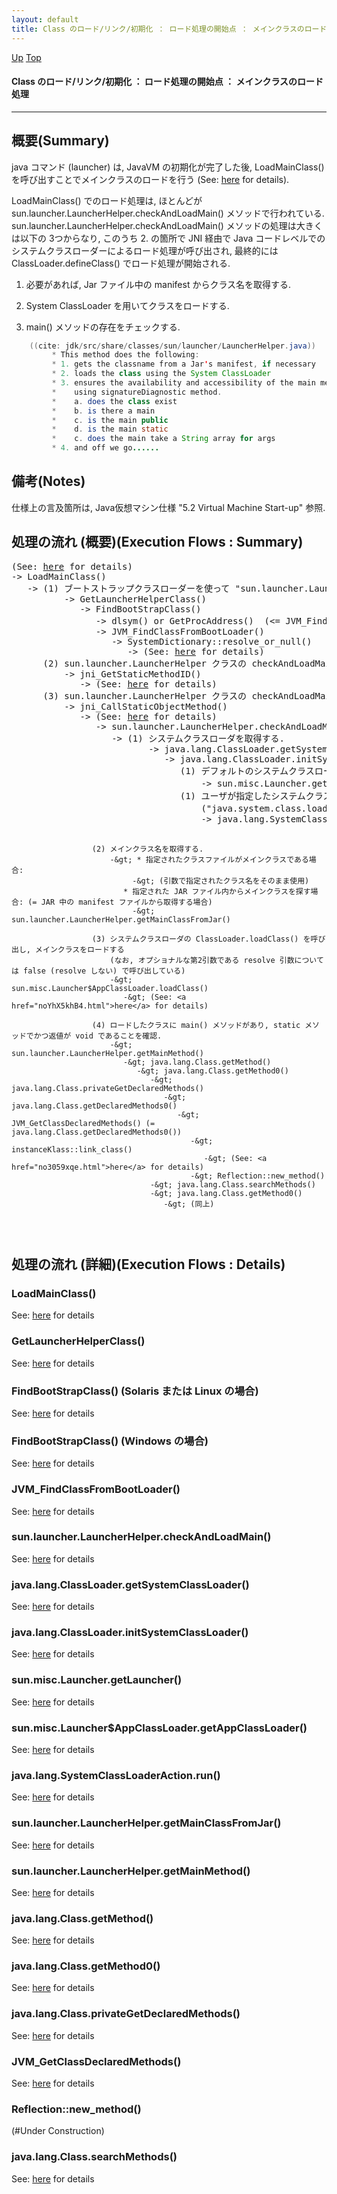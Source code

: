 ```yaml
---
layout: default
title: Class のロード/リンク/初期化 ： ロード処理の開始点 ： メインクラスのロード処理
---
```

[Up](no7ggAHQj6.html) [Top](../index.html)

#### Class のロード/リンク/初期化 ： ロード処理の開始点 ： メインクラスのロード処理

--- 
## 概要(Summary)
java コマンド (launcher) は, JavaVM の初期化が完了した後,
LoadMainClass() を呼び出すことでメインクラスのロードを行う (See: [here](nokAq80V3Y.html) for details).

LoadMainClass() でのロード処理は, ほとんどが
sun.launcher.LauncherHelper.checkAndLoadMain() メソッドで行われている.
sun.launcher.LauncherHelper.checkAndLoadMain() メソッドの処理は大きくは以下の 3つからなり, 
このうち 2. の箇所で JNI 経由で Java コードレベルでのシステムクラスローダーによるロード処理が呼び出され,
最終的には ClassLoader.defineClass() でロード処理が開始される.

1. 必要があれば, Jar ファイル中の manifest からクラス名を取得する.

2. System ClassLoader を用いてクラスをロードする.

3. main() メソッドの存在をチェックする.


```java
    ((cite: jdk/src/share/classes/sun/launcher/LauncherHelper.java))
         * This method does the following:
         * 1. gets the classname from a Jar's manifest, if necessary
         * 2. loads the class using the System ClassLoader
         * 3. ensures the availability and accessibility of the main method,
         *    using signatureDiagnostic method.
         *    a. does the class exist
         *    b. is there a main
         *    c. is the main public
         *    d. is the main static
         *    c. does the main take a String array for args
         * 4. and off we go......
```

## 備考(Notes)
仕様上の言及箇所は, Java仮想マシン仕様 "5.2 Virtual Machine Start-up" 参照.


## 処理の流れ (概要)(Execution Flows : Summary)
<div class="flow-abst"><pre>
(See: <a href="nokAq80V3Y.html">here</a> for details)
-&gt; LoadMainClass()
   -&gt; (1) ブートストラップクラスローダーを使って &quot;sun.launcher.LauncherHelper&quot; クラスを取得する.
          -&gt; GetLauncherHelperClass()
             -&gt; FindBootStrapClass()
                -&gt; dlsym() or GetProcAddress()  (&lt;= JVM_FindClassFromBootLoader() を取得)
                -&gt; JVM_FindClassFromBootLoader()
                   -&gt; SystemDictionary::resolve_or_null()
                      -&gt; (See: <a href="noIvSV0NZj.html">here</a> for details)
      (2) sun.launcher.LauncherHelper クラスの checkAndLoadMain() メソッドを取得する.
          -&gt; jni_GetStaticMethodID()
             -&gt; (See: <a href="no3059-0k.html">here</a> for details)
      (3) sun.launcher.LauncherHelper クラスの checkAndLoadMain() メソッドを呼んで, メインクラスのロードを行う.
          -&gt; jni_CallStaticObjectMethod()
             -&gt; (See: <a href="no3059-0k.html">here</a> for details)
                -&gt; sun.launcher.LauncherHelper.checkAndLoadMain()
                   -&gt; (1) システムクラスローダを取得する.
                          -&gt; java.lang.ClassLoader.getSystemClassLoader()
                             -&gt; java.lang.ClassLoader.initSystemClassLoader()
                                (1) デフォルトのシステムクラスローダ(sun.misc.Launcher$AppClassLoader)を取得する.
                                    -&gt; sun.misc.Launcher.getLauncher()  (&lt;= sun.misc.Launcher$AppClassLoader.getAppClassLoader() で取得した値が返される)
                                (1) ユーザが指定したシステムクラスローダ(&quot;java.system.class.loader&quot; システムプロパティに設定されたクラスローダ)を取得する.
                                    (&quot;java.system.class.loader&quot; が空の場合は, デフォルトのシステムクラスローダが返される)
                                    -&gt; java.lang.SystemClassLoaderAction.run()

                      (2) メインクラス名を取得する.
                          -&gt; * 指定されたクラスファイルがメインクラスである場合:
                               -&gt; (引数で指定されたクラス名をそのまま使用)
                             * 指定された JAR ファイル内からメインクラスを探す場合: (= JAR 中の manifest ファイルから取得する場合)
                               -&gt; sun.launcher.LauncherHelper.getMainClassFromJar()
         
                      (3) システムクラスローダの ClassLoader.loadClass() を呼び出し, メインクラスをロードする
                          (なお, オプショナルな第2引数である resolve 引数については false (resolve しない) で呼び出している)
                          -&gt; sun.misc.Launcher$AppClassLoader.loadClass()
                             -&gt; (See: <a href="noYhX5khB4.html">here</a> for details)                             
         
                      (4) ロードしたクラスに main() メソッドがあり, static メソッドでかつ返値が void であることを確認.
                          -&gt; sun.launcher.LauncherHelper.getMainMethod()
                             -&gt; java.lang.Class.getMethod()
                                -&gt; java.lang.Class.getMethod0()
                                   -&gt; java.lang.Class.privateGetDeclaredMethods()
                                      -&gt; java.lang.Class.getDeclaredMethods0()
                                         -&gt; JVM_GetClassDeclaredMethods() (= java.lang.Class.getDeclaredMethods0())
                                            -&gt; instanceKlass::link_class()
                                               -&gt; (See: <a href="no3059xqe.html">here</a> for details)
                                            -&gt; Reflection::new_method()
                                   -&gt; java.lang.Class.searchMethods()
                                   -&gt; java.lang.Class.getMethod0()
                                      -&gt; (同上)
</pre></div>

## 処理の流れ (詳細)(Execution Flows : Details)
### LoadMainClass()
See: [here](no2099VIJ.html) for details
### GetLauncherHelperClass()
See: [here](no20999gu.html) for details
### FindBootStrapClass()  (Solaris または Linux の場合)
See: [here](no2099jTW.html) for details
### FindBootStrapClass()  (Windows の場合)
See: [here](no2099KAR.html) for details
### JVM_FindClassFromBootLoader()
See: [here](no2099KHF.html) for details
### sun.launcher.LauncherHelper.checkAndLoadMain()
See: [here](no76256bi.html) for details
### java.lang.ClassLoader.getSystemClassLoader()
See: [here](no7625iCw.html) for details
### java.lang.ClassLoader.initSystemClassLoader()
See: [here](no76258dw.html) for details
### sun.misc.Launcher.getLauncher()
See: [here](no7625wpN.html) for details
### sun.misc.Launcher$AppClassLoader.getAppClassLoader()
See: [here](no7625-tm.html) for details
### java.lang.SystemClassLoaderAction.run()
See: [here](no7625-CD.html) for details
### sun.launcher.LauncherHelper.getMainClassFromJar()
See: [here](no7625MHc.html) for details
### sun.launcher.LauncherHelper.getMainMethod()
See: [here](no26814fag.html) for details
### java.lang.Class.getMethod()
See: [here](no268146vz.html) for details
### java.lang.Class.getMethod0()
See: [here](no26814gwD.html) for details
### java.lang.Class.privateGetDeclaredMethods()
See: [here](no268148_p.html) for details
### JVM_GetClassDeclaredMethods()
See: [here](no268148NS.html) for details
### Reflection::new_method()
(#Under Construction)

### java.lang.Class.searchMethods()
See: [here](no7517OBz.html) for details






